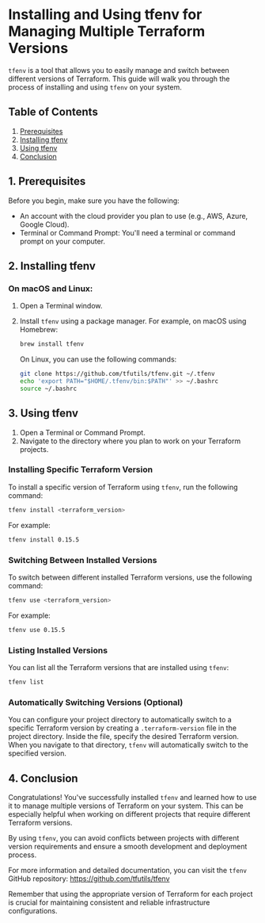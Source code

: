 # Installing and Using tfenv for Managing Multiple Terraform Versions

`tfenv` is a tool that allows you to easily manage and switch between different versions of Terraform. This guide will walk you through the process of installing and using `tfenv` on your system.

## Table of Contents
1. [Prerequisites](#1-prerequisites)
2. [Installing tfenv](#2-installing-tfenv)
3. [Using tfenv](#3-using-tfenv)
4. [Conclusion](#4-conclusion)

## 1. Prerequisites

Before you begin, make sure you have the following:

- An account with the cloud provider you plan to use (e.g., AWS, Azure, Google Cloud).
- Terminal or Command Prompt: You'll need a terminal or command prompt on your computer.

## 2. Installing tfenv

### On macOS and Linux:

1. Open a Terminal window.
2. Install `tfenv` using a package manager. For example, on macOS using Homebrew:

   ```sh
   brew install tfenv
   ```

   On Linux, you can use the following commands:

   ```sh
   git clone https://github.com/tfutils/tfenv.git ~/.tfenv
   echo 'export PATH="$HOME/.tfenv/bin:$PATH"' >> ~/.bashrc
   source ~/.bashrc
   ```

## 3. Using tfenv

1. Open a Terminal or Command Prompt.
2. Navigate to the directory where you plan to work on your Terraform projects.

### Installing Specific Terraform Version

To install a specific version of Terraform using `tfenv`, run the following command:

```sh
tfenv install <terraform_version>
```

For example:

```sh
tfenv install 0.15.5
```

### Switching Between Installed Versions

To switch between different installed Terraform versions, use the following command:

```sh
tfenv use <terraform_version>
```

For example:

```sh
tfenv use 0.15.5
```

### Listing Installed Versions

You can list all the Terraform versions that are installed using `tfenv`:

```sh
tfenv list
```

### Automatically Switching Versions (Optional)

You can configure your project directory to automatically switch to a specific Terraform version by creating a `.terraform-version` file in the project directory. Inside the file, specify the desired Terraform version. When you navigate to that directory, `tfenv` will automatically switch to the specified version.

## 4. Conclusion

Congratulations! You've successfully installed `tfenv` and learned how to use it to manage multiple versions of Terraform on your system. This can be especially helpful when working on different projects that require different Terraform versions.

By using `tfenv`, you can avoid conflicts between projects with different version requirements and ensure a smooth development and deployment process.

For more information and detailed documentation, you can visit the `tfenv` GitHub repository: https://github.com/tfutils/tfenv

Remember that using the appropriate version of Terraform for each project is crucial for maintaining consistent and reliable infrastructure configurations.